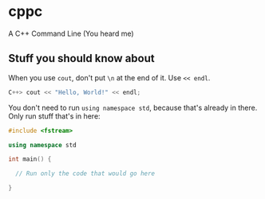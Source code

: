 # cppc
A C++ Command Line (You heard me)

## Stuff you should know about
When you use `cout`, don't put `\n` at the end of it. Use `<< endl`.

```cpp
C++> cout << "Hello, World!" << endl;
```

You don't need to run `using namespace std`, because that's already in there. Only run stuff that's in here:
```cpp
#include <fstream>

using namespace std

int main() {
```
```cpp
  // Run only the code that would go here
```
```cpp
}
```
